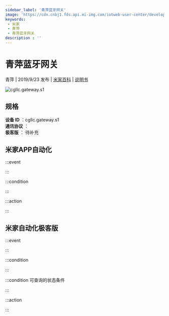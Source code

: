 ```yaml
---
sidebar_label: '青萍蓝牙网关'
image: 'https://cdn.cnbj1.fds.api.mi-img.com/iotweb-user-center/developer_1679047575516Nh6vkLzY.png?GalaxyAccessKeyId=AKVGLQWBOVIRQ3XLEW&Expires=9223372036854775807&Signature=kr8witiv4DOAoniYT1VAZIlR63c='
keywords: 
 - 米家
 - 青萍
 - 青萍蓝牙网关
description : ''
---
```

# 青萍蓝牙网关

青萍 | 2019/9/23 发布 | [米家百科](https://home.mi.com/webapp/content/baike/product/index.html?model=cgllc.gateway.s1) | [说明书](https://home.mi.com/views/introduction.html?model=cgllc.gateway.s1&region=cn)

![cgllc.gateway.s1](https://cdn.cnbj1.fds.api.mi-img.com/iotweb-user-center/developer_1679047575516Nh6vkLzY.png?GalaxyAccessKeyId=AKVGLQWBOVIRQ3XLEW&Expires=9223372036854775807&Signature=kr8witiv4DOAoniYT1VAZIlR63c=)

## 规格  
> 
**设备 ID** ：cgllc.gateway.s1  
**通讯协议** ：  
**极客版**  ： 待补充 


## 米家APP自动化  

:::event  

:::

:::condition  

:::

:::action   

:::

## 米家自动化极客版  

:::event  

:::

:::condition  

:::

:::condition 可查询的状态条件  

:::

:::action  

:::

        

